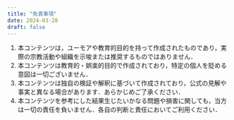 ```yaml
---
title: "免責事項"
date: 2024-03-28
draft: false
---
```


1. 本コンテンツは，ユーモアや教育的目的を持って作成されたものであり，実際の宗教活動や組織を示唆または推奨するものではありません．
2. 本コンテンツは教育的・娯楽的目的で作成されており，特定の個人を貶める意図は一切ございません．
3. 本コンテンツは独自の検証や解釈に基づいて作成されており，公式の見解や事実と異なる場合があります．あらかじめご了承ください．
4. 本コンテンツを参考にした結果生じたいかなる問題や損害に関しても，当方は一切の責任を負いません．各自の判断と責任においてご利用ください．
